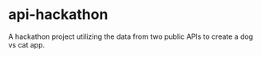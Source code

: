 # api-hackathon
A hackathon project utilizing the data from two public APIs to create a dog vs cat app.
